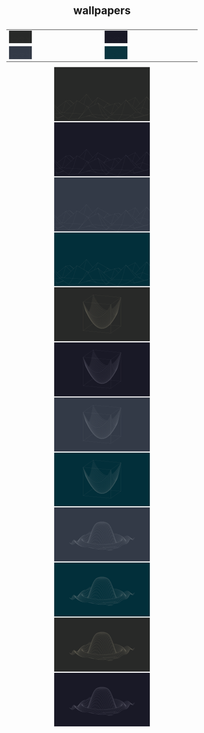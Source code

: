 <center><h1>wallpapers</h1>

<table>
    <tr>
        <table>
            <tr>
                <td><img src="./wallpapers/gruvbox/sinxcosy-4k-gruvbox.png" width="25%"></td>
                <td><img src="./wallpapers/catppuccin/sinxcosy-4k-catppuccin.png" width="25%"></td>
            </tr>
            <tr>
                <td><img src="./wallpapers/nord/sinxcosy-4k-nord.png" width="25%"></td>
                <td><img src="./wallpapers/solarized/sinxcosy-4k-solarized.png" width="25%"></td>
            </tr>
        </table>
    </tr>
    <tr>
        <td width="50%"><img src="./wallpapers/gruvbox/esinxcosy-4k-gruvbox.png" width="50%"></td>
        <td width="50%"><img src="./wallpapers/catppuccin/esinxcosy-4k-catppuccin.png" width="50%"></td>
    </tr>
    <tr>
        <td width="50%"><img src="./wallpapers/nord/esinxcosy-4k-nord.png" width="50%"></td>
        <td width="50%"><img src="./wallpapers/solarized/esinxcosy-4k-solarized.png" width="50%"></td>
    </tr>
    <tr>
        <td width="50%"><img src="./wallpapers/gruvbox/x2y2-4k-gruvbox.png" width="50%"></td>
        <td width="50%"><img src="./wallpapers/catppuccin/x2y2-4k-catppuccin.png" width="50%"></td>
    </tr>
    <tr>
        <td width="50%"><img src="./wallpapers/nord/x2y2-4k-nord.png" width="50%"></td>
        <td width="50%"><img src="./wallpapers/solarized/x2y2-4k-solarized.png" width="50%"></td>
    </tr>
    <tr>
        <td width="50%"><img src="./wallpapers/nord/sinx2y2-4k-nord.png" width="50%"></td>
        <td width="50%"><img src="./wallpapers/solarized/sinx2y2-4k-solarized.png" width="50%"></td>
    </tr>
    <tr>
        <td width="50%"><img src="./wallpapers/gruvbox/sinx2y2-4k-gruvbox.png" width="50%"></td>
        <td width="50%"><img src="./wallpapers/catppuccin/sinx2y2-4k-catppuccin.png" width="50%"></td>
    </tr>
</table>
